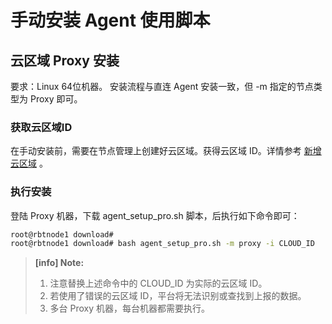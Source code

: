 # 手动安装 Agent 使用脚本
## 云区域 Proxy 安装

要求：Linux 64位机器。
安装流程与直连 Agent 安装一致，但 -m 指定的节点类型为 Proxy 即可。

### 获取云区域ID

在手动安装前，需要在节点管理上创建好云区域。获得云区域 ID。详情参考 [新增云区域](../../快速入门/create_cloud.md) 。

### 执行安装

登陆 Proxy 机器，下载 agent_setup_pro.sh 脚本，后执行如下命令即可：

```bash
root@rbtnode1 download#
root@rbtnode1 download# bash agent_setup_pro.sh -m proxy -i CLOUD_ID
```

> **[info] Note:**
>
> 1. 注意替换上述命令中的 CLOUD_ID 为实际的云区域 ID。
> 2. 若使用了错误的云区域 ID，平台将无法识别或查找到上报的数据。
> 3. 多台 Proxy 机器，每台机器都需要执行。
